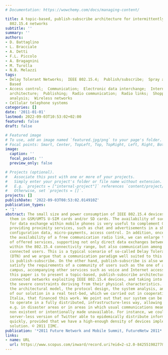 ```yaml
---
# Documentation: https://wowchemy.com/docs/managing-content/

title: A topic-based, publish-subscribe architecture for intermittently connected
  802.15.4 networks
subtitle: ''
summary: ''
authors:
- D. Battaglino
- L. Bracciale
- A. Detti
- F.L. Piccolo
- A. Bragagnini
- M. Turolla
- N.B. Melazzi
tags:
- Delay Tolerant Networks;  IEEE 802.15.4;  Publish/subscribe;  Spray and Wait;  Topic
  Based
- Access control;  Communication;  Electronic data interchange;  Internet protocols;  Network
  architecture;  Publishing;  Radio communication;  Radio links;  Shopping centers;  Standards;  Systems
  analysis;  Wireless networks
- Cellular telephone systems
categories: []
date: '2011-01-01'
lastmod: 2022-09-03T10:53:02+02:00
featured: false
draft: false

# Featured image
# To use, add an image named `featured.jpg/png` to your page's folder.
# Focal points: Smart, Center, TopLeft, Top, TopRight, Left, Right, BottomLeft, Bottom, BottomRight.
image:
  caption: ''
  focal_point: ''
  preview_only: false

# Projects (optional).
#   Associate this post with one or more of your projects.
#   Simply enter your project's folder or file name without extension.
#   E.g. `projects = ["internal-project"]` references `content/project/deep-learning/index.md`.
#   Otherwise, set `projects = []`.
projects: []
publishDate: '2022-09-03T08:53:02.014910Z'
publication_types:
- '1'
abstract: The small size and power consumption of IEEE 802.15.4 devices allows embedding
  them in GSM/UMTS U-SIM cards and/or SD cards. The availability of such technology
  for data exchange within mobile phones is very useful to complement GSM/UMTS services,
  providing proximity services, such as chat and advertisements in a shopping mall,
  configuration data, micro-payments, access control. In addition, once that we have
  the availability of a free communication radio link, we can enlarge the assortment
  of offered services, supporting not only direct data exchanges between two users
  within the 802.15.4 connectivity range, but also communication among intermittently
  connected users. This is a typical scenario of so-called Delay Tolerant Networks
  (DTN) and we argue that a communication paradigm well suited to this environment
  is publish-subscribe. On the other hand, publish-subscribe is also well suited to
  satisfy the requirements of a community of users such as the one of an university
  campus, accompanying other services such as voice and Internet access. The aim of
  this paper is to present a topic-based, publish-subscribe architecture for intermittently
  connected networks exploiting IEEE 802.15.4 devices, and taking into due account
  the severe constraints deriving from their physical characteristics. We describe
  the architectural model, the protocol design, the system analysis, and the implementation
  of our solution in a real test-bed, which we carried out in cooperation with Telecom
  Italia, that financed this work. We point out that our system can be easily adapted
  to operate in a fully distributed, infrastructure-less way, allowing free communications
  e.g. in disaster areas or in areas in which usual communications means are either
  non existent or intentionally made unavailable. For instance, we could realize a
  server-less version of Twitter able to epidemically distribute information very
  quickly, provided that we have a high-enough density of devices implementing our
  solution. © 2011 IIMC.
publication: '*2011 Future Network and Mobile Summit, FutureNetw 2011*'
links:
- name: URL
  url: https://www.scopus.com/inward/record.uri?eid=2-s2.0-84255198277&partnerID=40&md5=3dcdc69a76cc5914e7ff3b6119c652e2
---
```

